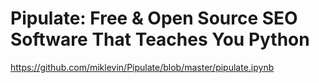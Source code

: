# Pipulate: Free &amp; Open Source SEO Software That Teaches You Python

https://github.com/miklevin/Pipulate/blob/master/pipulate.ipynb

